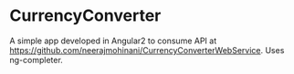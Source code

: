 # CurrencyConverter 

A simple app developed in Angular2 to consume API at https://github.com/neerajmohinani/CurrencyConverterWebService.
Uses ng-completer.

